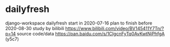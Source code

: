 # dailyfresh
django-workspace dailyfresh
start in 2020-07-16
plan to finish before 2020-08-30
study by bilibili https://www.bilibili.com/video/BV145411Y7Tn/?p=14
source code/data https://pan.baidu.com/s/1CIgcnFyTq0AvKwtNjPhfgA (y5c7)
